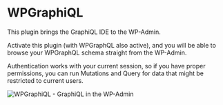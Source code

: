 # WPGraphiQL

This plugin brings the GraphiQL IDE to the WP-Admin.

Activate this plugin (with WPGraphQL also active), and you will be able to browse your WPGraphQL schema straight from
the WP-Admin. 

Authentication works with your current session, so if you have proper permissions, you can run Mutations and Query 
for data that might be restricted to current users. 

<img src="https://github.com/wp-graphql/wp-graphiql/blob/master/assets/img/wp-graphiql-wp-admin.gif?raw=true" alt="WPGraphiQL - GraphiQL in the WP-Admin">